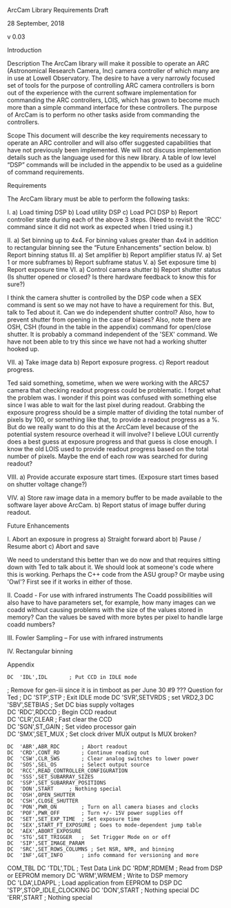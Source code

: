 
ArcCam Library Requirements Draft

28 September, 2018

v 0.03


Introduction

Description
The ArcCam library will make it possible to operate an ARC (Astronomical Research Camera, Inc) camera
controller of which many are in use at Lowell Observatory.  The desire to have a very narrowly focused
set of tools for the purpose of controlling ARC camera controllers is born out of the experience with the
current software implementation for commanding the ARC controllers, LOIS, which has grown to become much
more than a simple command interface for these controllers.  The purpose of ArcCam is to perform no other
tasks aside from commanding the controllers.

Scope
This document will describe the key requirements necessary to operate an ARC controller and will also offer
suggested capabilities that have not previously been implemented. We will not discuss implementation details
such as the language used for this new library. A table of low level “DSP” commands will be included in the
appendix to be used as a guideline of command requirements. 


Requirements 

The ArcCam library must be able to perform the following tasks:

I.	a) Load timing DSP
b) Load utility DSP
c) Load PCI DSP
      b) Report controller state during each of the above 3 steps. (Need to revisit the 'RCC' command
      since it did not work as expected when I tried using it.)

II.	a) Set binning up to 4x4. For binning values greater than 4x4 in addition to rectangular binning see
       the “Future  Enhancements” section below.
      b) Report binning status
III.	a) Set amplifier
      b) Report amplifier status
IV.	a) Set 1 or more subframes
      b) Report subframe status
V.	a) Set exposure time
      b) Report exposure time
VI.	a) Control camera shutter
      b) Report shutter status (Is shutter opened or closed? Is there hardware feedback to know this for sure?)

I think the camera shutter is controlled by the DSP code when a SEX command is sent so we may not have
to have a requirement for this.  But, talk to Ted about it.  Can we do independent shutter control? Also,
how to prevent shutter from opening in the case of biases? Also, note there are OSH, CSH (found in the table
in the appendix) command for open/close shutter. It is probably a command independent of the 'SEX' command.
We have not been able to try this since we have not had a working shutter hooked up.


VII.	a) Take image data
      b) Report exposure progress. 
      c) Report readout progress.

Ted said something, sometime, when we were working with the ARC57 camera that checking readout progress
could be problematic.  I forget what the problem was. I wonder if this point was confused with something
else since I was able to wait for the last pixel during readout. Grabbing the exposure progress should be
a simple matter of dividing the total number of pixels by 100, or something like that, to provide a readout
progress as a %. But do
we really want to do this at the ArcCam level because of the potential system resource overhead it will involve?
I believe LOUI currently does a best guess at exposure progress and that guess is close enough. I know the old LOIS
used to provide readout progress based on the total number of pixels. Maybe the end of each row was searched for
during readout?

VIII. a) Provide accurate exposure start times.
           (Exposure start times based on shutter voltage change?)


VIV. a) Store raw image data in a memory buffer to be made available to the software layer above ArcCam.
      b) Report status of image buffer during readout.


Future Enhancements

I.	Abort an exposure in progress 
      a) Straight forward abort
      b) Pause / Resume abort
      c) Abort and save

We need to understand this better than we do now and that requires sitting down with Ted to talk about it.
We should look at someone's code where this is working. Perhaps the C++ code from the ASU group? Or maybe
using 'Owl'? First see if it works in either of those.

II.	Coadd - For use with infrared instruments
The Coadd possibilities will also have to have parameters set, for example, how many images can we coadd
without causing problems with the size of the values stored in memory?  Can the values be saved with more
bytes per pixel to handle large coadd numbers?

III.	Fowler Sampling – For use with infrared instruments

IV. Rectangular binning 
























Appendix

	DC	'IDL',IDL  		; Put CCD in IDLE mode    
; Remove for gen-iii since it is in timboot as per June 30 #9                      ??? Question for Ted
;	DC	'STP',STP  		; Exit IDLE mode
	DC	'SVR',SETVRDS		; set VRD2,3
	DC	'SBV',SETBIAS 		; Set DC bias supply voltages  
	DC	'RDC',RDCCD 		; Begin CCD readout    
	DC	'CLR',CLEAR  		; Fast clear the CCD   
	DC	'SGN',ST_GAIN  		; Set video processor gain     
	DC  'SMX',SET_MUX       ; Set clock driver MUX output           Is MUX broken?

	DC	'ABR',ABR_RDC		; Abort readout
	DC	'CRD',CONT_RD		; Continue reading out
	DC	'CSW',CLR_SWS		; Clear analog switches to lower power
	DC	'SOS',SEL_OS		; Select output source
	DC	'RCC',READ_CONTROLLER_CONFIGURATION 
	DC	'SSS',SET_SUBARRAY_SIZES
	DC	'SSP',SET_SUBARRAY_POSITIONS
	DC	'DON',START		; Nothing special
	DC	'OSH',OPEN_SHUTTER
	DC	'CSH',CLOSE_SHUTTER
	DC	'PON',PWR_ON		; Turn on all camera biases and clocks
	DC	'POF',PWR_OFF		; Turn +/- 15V power supplies off
	DC	'SET',SET_EXP_TIME 	; Set exposure time
	DC	'SEX',START_FT_EXPOSURE	; Goes to mode-dependent jump table
	DC	'AEX',ABORT_EXPOSURE
	DC	'STG',SET_TRIGGER	;  Set Trigger Mode on or off
	DC	'SIP',SET_IMAGE_PARAM
	DC	'SRC',SET_ROWS_COLUMNS ; Set NSR, NPR, and binning
	DC	'INF',GET_INFO		; info command for versioning and more


COM_TBL	DC      'TDL',TDL		; Test Data Link
	DC      'RDM',RDMEM		; Read from DSP or EEPROM memory
	DC      'WRM',WRMEM		; Write to DSP memory        
	DC	'LDA',LDAPPL		; Load application from EEPROM to DSP
	DC	'STP',STOP_IDLE_CLOCKING
	DC	'DON',START		; Nothing special
	DC      'ERR',START		; Nothing special


